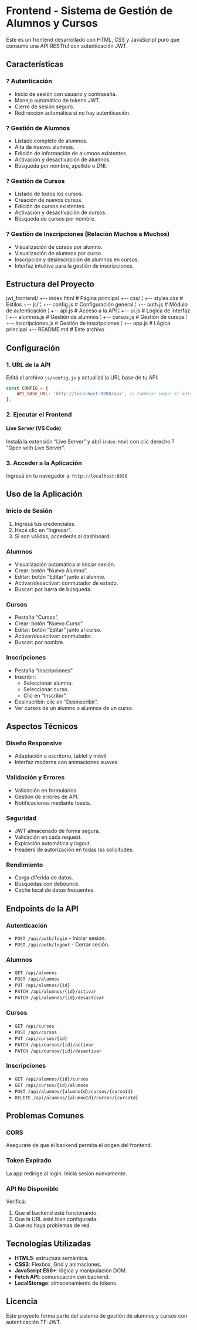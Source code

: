 # Frontend - Sistema de Gestión de Alumnos y Cursos

Este es un frontend desarrollado con HTML, CSS y JavaScript puro que consume una API RESTful con autenticación JWT.

## Características

### ? Autenticación
- Inicio de sesión con usuario y contraseña.
- Manejo automático de tokens JWT.
- Cierre de sesión seguro.
- Redirección automática si no hay autenticación.

### ? Gestión de Alumnos
- Listado completo de alumnos.
- Alta de nuevos alumnos.
- Edición de información de alumnos existentes.
- Activación y desactivación de alumnos.
- Búsqueda por nombre, apellido o DNI.

### ? Gestión de Cursos
- Listado de todos los cursos.
- Creación de nuevos cursos.
- Edición de cursos existentes.
- Activación y desactivación de cursos.
- Búsqueda de cursos por nombre.

### ? Gestión de Inscripciones (Relación Muchos a Muchos)
- Visualización de cursos por alumno.
- Visualización de alumnos por curso.
- Inscripción y desinscripción de alumnos en cursos.
- Interfaz intuitiva para la gestión de inscripciones.

## Estructura del Proyecto


jwt_frontend/
+-- index.html              # Página principal
+-- css/
¦   +-- styles.css          # Estilos
+-- js/
¦   +-- config.js           # Configuración general
¦   +-- auth.js             # Módulo de autenticación
¦   +-- api.js              # Acceso a la API
¦   +-- ui.js               # Lógica de interfaz
¦   +-- alumnos.js          # Gestión de alumnos
¦   +-- cursos.js           # Gestión de cursos
¦   +-- inscripciones.js    # Gestión de inscripciones
¦   +-- app.js              # Lógica principal
+-- README.md               # Este archivo



## Configuración

### 1. URL de la API

Editá el archivo `js/config.js` y actualizá la URL base de tu API:

```javascript
const CONFIG = {
    API_BASE_URL: 'http://localhost:8080/api', // Cambiar según el entorno
};
```

### 2. Ejecutar el Frontend

#### Live Server (VS Code)
Instalá la extensión “Live Server” y abrí `index.html` con clic derecho ? “Open with Live Server”.

### 3. Acceder a la Aplicación

Ingresá en tu navegador a: `http://localhost:8080`

## Uso de la Aplicación

### Inicio de Sesión

1. Ingresá tus credenciales.
2. Hacé clic en “Ingresar”.
3. Si son válidas, accederás al dashboard.

### Alumnos

- Visualización automática al iniciar sesión.
- Crear: botón “Nuevo Alumno”.
- Editar: botón “Editar” junto al alumno.
- Activar/desactivar: conmutador de estado.
- Buscar: por barra de búsqueda.

### Cursos

- Pestaña “Cursos”.
- Crear: botón “Nuevo Curso”.
- Editar: botón “Editar” junto al curso.
- Activar/desactivar: conmutador.
- Buscar: por nombre.

### Inscripciones

- Pestaña “Inscripciones”.
- Inscribir:
  - Seleccionar alumno.
  - Seleccionar curso.
  - Clic en “Inscribir”.
- Desinscribir: clic en “Desinscribir”.
- Ver cursos de un alumno o alumnos de un curso.

## Aspectos Técnicos

### Diseño Responsive
- Adaptación a escritorio, tablet y móvil.
- Interfaz moderna con animaciones suaves.

### Validación y Errores
- Validación en formularios.
- Gestión de errores de API.
- Notificaciones mediante toasts.

### Seguridad
- JWT almacenado de forma segura.
- Validación en cada request.
- Expiración automática y logout.
- Headers de autorización en todas las solicitudes.

### Rendimiento
- Carga diferida de datos.
- Búsquedas con debounce.
- Caché local de datos frecuentes.

## Endpoints de la API

### Autenticación
- `POST /api/auth/login` - Iniciar sesión.
- `POST /api/auth/logout` - Cerrar sesión.

### Alumnos
- `GET /api/alumnos`
- `POST /api/alumnos`
- `PUT /api/alumnos/{id}`
- `PATCH /api/alumnos/{id}/activar`
- `PATCH /api/alumnos/{id}/desactivar`

### Cursos
- `GET /api/cursos`
- `POST /api/cursos`
- `PUT /api/cursos/{id}`
- `PATCH /api/cursos/{id}/activar`
- `PATCH /api/cursos/{id}/desactivar`

### Inscripciones
- `GET /api/alumnos/{id}/cursos`
- `GET /api/cursos/{id}/alumnos`
- `POST /api/alumnos/{alumnoId}/cursos/{cursoId}`
- `DELETE /api/alumnos/{alumnoId}/cursos/{cursoId}`

## Problemas Comunes

### CORS
Asegurate de que el backend permita el origen del frontend.

### Token Expirado
La app redirige al login. Iniciá sesión nuevamente.

### API No Disponible
Verificá:
1. Que el backend esté funcionando.
2. Que la URL esté bien configurada.
3. Que no haya problemas de red.


## Tecnologías Utilizadas

- **HTML5**: estructura semántica.
- **CSS3**: Flexbox, Grid y animaciones.
- **JavaScript ES6+**: lógica y manipulación DOM.
- **Fetch API**: comunicación con backend.
- **LocalStorage**: almacenamiento de tokens.

## Licencia

Este proyecto forma parte del sistema de gestión de alumnos y cursos con autenticación TF-JWT.
